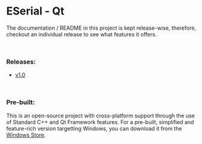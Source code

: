 # ESerial - Qt

The documentation / README in this project is kept release-wise, therefore, checkout an individual release to see what features it offers.



&nbsp;

### Releases:

- [v1.0](https://github.com/cronblocks/eserial-qt/tree/v1.0)



&nbsp;

### Pre-built:

This is an open-source project with cross-platform support through the use of Standard C++ and Qt Framework features. For a pre-built, simplified and feature-rich version targetting Windows, you can download it from the [Windows Store](https://apps.microsoft.com/detail/9MZ08Z8G8BJP?hl=en-us&gl=US).



